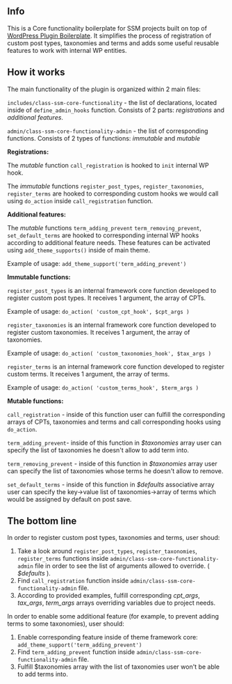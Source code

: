 ## Info

This is a Core functionality boilerplate for SSM projects built on top of [WordPress Plugin Boilerplate](https://github.com/DevinVinson/WordPress-Plugin-Boilerplate). It simplifies the process of registration of custom post types, taxonomies and terms and adds some useful reusable features to work with internal WP entities.

## How it works

The main functionality of the plugin is organized within 2 main files:

`includes/class-ssm-core-functionality` - the list of declarations, located inside of `define_admin_hooks` function. Consists of 2 parts: *registrations* and *additional features*.

`admin/class-ssm-core-functionality-admin` - the list of corresponding functions. Consists of 2 types of functions: *immutable* and *mutable*

**Registrations:**

The *mutable* function `call_registration` is hooked to `init` internal WP hook.

The *immutable* functions `register_post_types`, `register_taxonomies`, `register_terms` are hooked to corresponding custom hooks we would call using `do_action` inside `call_registration` function.

**Additional features:**

The *mutable* functions `term_adding_prevent` `term_removing_prevent`, `set_default_terms` are hooked to corresponding internal WP hooks according to additional feature needs. These features can be activated using `add_theme_supports()` inside of main theme.

Example of usage:
`add_theme_support('term_adding_prevent')`

**Immutable functions:**

`register_post_types` is an internal framework core function developed to register custom post types. It receives 1 argument, the array of CPTs.

Example of usage:
`do_action( 'custom_cpt_hook', $cpt_args )`

`register_taxonomies` is an internal framework core function developed to register custom taxonomies. It receives 1 argument, the array of taxonomies.

Example of usage:
`do_action( 'custom_taxonomies_hook', $tax_args )`

`register_terms` is an internal framework core function developed to register custom terms. It receives 1 argument, the array of terms.

Example of usage:
`do_action( 'custom_terms_hook', $term_args )`

**Mutable functions:**

`call_registration` - inside of this function user can fulfill the corresponding arrays of CPTs, taxonomies and terms and call corresponding hooks using `do_action`.

`term_adding_prevent`- inside of this function in *$taxonomies* array user can specify the list of taxonomies he doesn't allow to add term into.

`term_removing_prevent` - inside of this function in *$taxonomies* array user can specify the list of taxonomies whose terms he doesn't allow to remove.

`set_default_terms` - inside of this function in *$defaults* associative array user can specify the key->value list of taxonomies->array of terms which would be assigned by default on post save.

## The bottom line

In order to register custom post types, taxonomies and terms, user shoud:

1. Take a look around `register_post_types`, `register_taxonomies`, `register_terms` functions inside `admin/class-ssm-core-functionality-admin` file in order to see the list of arguments allowed to override. ( *$defaults* ).
2. Find `call_registration` function inside `admin/class-ssm-core-functionality-admin` file. 
3. According to provided examples, fulfill corresponding *cpt_args*, *tax_args*, *term_args* arrays overriding variables due to project needs.

In order to enable some additional feature (for example, to prevent adding terms to some taxonomies), user should:

1. Enable corresponding feature inside of theme framework core:
`add_theme_support('term_adding_prevent')`
2. Find `term_adding_prevent` function inside `admin/class-ssm-core-functionality-admin` file.
3. Fulfill $taxonomies array with the list of taxonomies user won't be able to add terms into.


